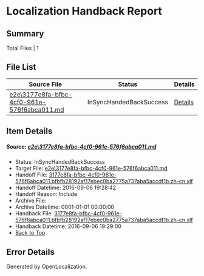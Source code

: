 # <a name='report-top'></a> Localization Handback Report

## Summary
 Total Files | 1

## File List
 Source File | Status | Details 
 ----------- | ------ | ------- 
 [e2e\3177e8fa-bfbc-4cf0-961e-576f6abca011.md](https://github.com/OpenLocalizationTestOrg/ol-test0/blob/d753d00b190159d2adf84a80198400f035b27776/e2e/3177e8fa-bfbc-4cf0-961e-576f6abca011.md) | InSyncHandedBackSuccess | [Details](#b12f900bd4325ba55fef5549b5fad432907bbf651)

## Item Details
##### <a name='b12f900bd4325ba55fef5549b5fad432907bbf651'></a> Source: [e2e\3177e8fa-bfbc-4cf0-961e-576f6abca011.md](https://github.com/OpenLocalizationTestOrg/ol-test0/blob/d753d00b190159d2adf84a80198400f035b27776/e2e/3177e8fa-bfbc-4cf0-961e-576f6abca011.md)
* Status: InSyncHandedBackSuccess
* Target File: [e2e\3177e8fa-bfbc-4cf0-961e-576f6abca011.md](https://github.com/OpenLocalizationTestOrg/ol-test0-zhcn/blob/0e2f9f54b2428837976fe971f1798dc61e7aa519/e2e/3177e8fa-bfbc-4cf0-961e-576f6abca011.md)
* Handoff File: [3177e8fa-bfbc-4cf0-961e-576f6abca011.bfbfb28192af17ebec0ba2775a737aba5accdf1b.zh-cn.xlf](https://github.com/OpenLocalizationTestOrg/ol-test0-handoff/blob/c10c3269c266a993e660b6dc830f1a55a292a308/ol-handoff/OpenLocalizationTestOrg/ol-test0-zhcn/ci/ht/3177e8fa-bfbc-4cf0-961e-576f6abca011.bfbfb28192af17ebec0ba2775a737aba5accdf1b.zh-cn.xlf)
* Handoff Datetime: 2016-09-06 19:28:42
* Handoff Reason: Include
* Archive File: 
* Archive Datetime: 0001-01-01 00:00:00
* Handback File: [3177e8fa-bfbc-4cf0-961e-576f6abca011.bfbfb28192af17ebec0ba2775a737aba5accdf1b.zh-cn.xlf](https://github.com/OpenLocalizationTestOrg/ol-test0-handback/blob/1e0f2f3c5df9e42cc5786bc047252071f09a821c/ol-handback/OpenLocalizationTestOrg/ol-test0-zhcn/ci/ht/3177e8fa-bfbc-4cf0-961e-576f6abca011.bfbfb28192af17ebec0ba2775a737aba5accdf1b.zh-cn.xlf)
* Handback Datetime: 2016-09-06 19:29:00
* [Back to Top](#report-top)


## Error Details

Generated by OpenLocalization.
